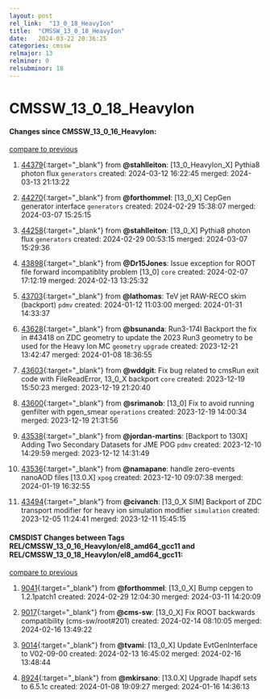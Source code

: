 ```yaml
---
layout: post
rel_link:  "13_0_18_HeavyIon"
title:  "CMSSW_13_0_18_HeavyIon"
date:   2024-03-22 20:36:25
categories: cmssw
relmajor: 13
relminor: 0
relsubminor: 18
---
```


# CMSSW_13_0_18_HeavyIon
#### Changes since CMSSW_13_0_16_HeavyIon:
[compare to previous](https://github.com/cms-sw/cmssw/compare/CMSSW_13_0_16_HeavyIon...CMSSW_13_0_18_HeavyIon)



1. [44379](http://github.com/cms-sw/cmssw/pull/44379){:target="_blank"}  from **@stahlleiton**: [13_0_HeavyIon_X] Pythia8 photon flux `generators` created: 2024-03-12 16:22:45 merged: 2024-03-13 21:13:22

2. [44270](http://github.com/cms-sw/cmssw/pull/44270){:target="_blank"}  from **@forthommel**: [13_0_X] CepGen generator interface `generators` created: 2024-02-29 15:38:07 merged: 2024-03-07 15:25:15

3. [44258](http://github.com/cms-sw/cmssw/pull/44258){:target="_blank"}  from **@stahlleiton**: [13_0_X] Pythia8 photon flux `generators` created: 2024-02-29 00:53:15 merged: 2024-03-07 15:29:36

4. [43898](http://github.com/cms-sw/cmssw/pull/43898){:target="_blank"}  from **@Dr15Jones**: Issue exception for ROOT file forward incompatiblity problem [13_0] `core` created: 2024-02-07 17:12:19 merged: 2024-02-13 13:25:32

5. [43703](http://github.com/cms-sw/cmssw/pull/43703){:target="_blank"}  from **@lathomas**: TeV jet RAW-RECO skim (backport)  `pdmv` created: 2024-01-12 11:03:00 merged: 2024-01-31 14:33:37

6. [43628](http://github.com/cms-sw/cmssw/pull/43628){:target="_blank"}  from **@bsunanda**: Run3-174I Backport the fix in #43418 on ZDC geometry to update the 2023 Run3 geometry to be used for the Heavy Ion MC `geometry` `upgrade` created: 2023-12-21 13:42:47 merged: 2024-01-08 18:36:55

7. [43603](http://github.com/cms-sw/cmssw/pull/43603){:target="_blank"}  from **@wddgit**: Fix bug related to cmsRun exit code with FileReadError, 13_0_X backport `core` created: 2023-12-19 15:50:23 merged: 2023-12-19 21:20:40

8. [43600](http://github.com/cms-sw/cmssw/pull/43600){:target="_blank"}  from **@srimanob**: [13_0] Fix to avoid running genfilter with pgen_smear `operations` created: 2023-12-19 14:00:34 merged: 2023-12-19 21:31:56

9. [43538](http://github.com/cms-sw/cmssw/pull/43538){:target="_blank"}  from **@jordan-martins**: [Backport to 130X] Adding Two Secondary Datasets for JME POG `pdmv` created: 2023-12-10 14:29:59 merged: 2023-12-12 14:31:49

10. [43536](http://github.com/cms-sw/cmssw/pull/43536){:target="_blank"}  from **@namapane**: handle zero-events nanoAOD files [13.0.X] `xpog` created: 2023-12-10 09:07:38 merged: 2024-01-19 16:32:55

11. [43494](http://github.com/cms-sw/cmssw/pull/43494){:target="_blank"}  from **@civanch**:  [13_0_X SIM] Backport of ZDC transport modifier for heavy ion simulation modifier `simulation` created: 2023-12-05 11:24:41 merged: 2023-12-11 15:45:15

#### CMSDIST Changes between Tags REL/CMSSW_13_0_16_HeavyIon/el8_amd64_gcc11 and REL/CMSSW_13_0_18_HeavyIon/el8_amd64_gcc11:
[compare to previous](https://github.com/cms-sw/cmsdist/compare/REL/CMSSW_13_0_16_HeavyIon/el8_amd64_gcc11...REL/CMSSW_13_0_18_HeavyIon/el8_amd64_gcc11)



1. [9041](http://github.com/cms-sw/cmsdist/pull/9041){:target="_blank"}  from **@forthommel**: [13_0_X] Bump cepgen to 1.2.1patch1 created: 2024-02-29 12:04:30 merged: 2024-03-11 14:20:09

2. [9017](http://github.com/cms-sw/cmsdist/pull/9017){:target="_blank"}  from **@cms-sw**: [13_0_X] Fix ROOT backwards compatibility (cms-sw/root#201) created: 2024-02-14 08:10:05 merged: 2024-02-16 13:49:22

3. [9014](http://github.com/cms-sw/cmsdist/pull/9014){:target="_blank"}  from **@tvami**: [13_0_X] Update EvtGenInterface to V02-09-00 created: 2024-02-13 16:45:02 merged: 2024-02-16 13:48:44

4. [8924](http://github.com/cms-sw/cmsdist/pull/8924){:target="_blank"}  from **@mkirsano**: [13.0.X] Upgrade lhapdf sets to 6.5.1c created: 2024-01-08 19:09:27 merged: 2024-01-16 14:36:13
